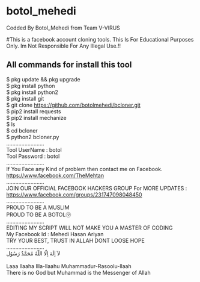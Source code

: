 # botol_mehedi

Codded By Botol_Mehedi from Team V-VIRUS

#This is a facebook account cloning tools. This Is For Educational Purposes Only. Im Not Responsible For Any Illegal Use.!!

## All commands for install this tool

$ pkg update && pkg upgrade
<br>
$ pkg install python
<br/>
$ pkg install python2
<br/>
$ pkg install git
<br/>
$ git clone https://github.com/botolmehedi/bcloner.git
<br/>
$ pip2 install requests
<br/>
$ pip2 install mechanize
<br/>
$ ls
<br/>
$ cd bcloner
<br/>
$ python2 bcloner.py
<br/>
.........................
<br/>
Tool UserName : botol
<br/>
Tool Password : botol
<br/>
.........................
<br/>
If You Face any Kind of problem then contact me on Facebook.
<br/>
https://www.facebook.com/TheMehtan
<br/>
.........................
<br/>
JOIN OUR OFFICIAL FACEBOOK HACKERS GROUP For MORE UPDATES : https://www.facebook.com/groups/231747098048450
<br/>
.........................
<br/>
                           PROUD TO BE A MUSLIM
<br/>
                          PROUD TO BE A BOTOL㋡
<br/>
.........................
<br/>
           EDITING MY SCRIPT WILL NOT MAKE YOU A MASTER OF CODING
<br/>
                      My Facebook Id : Mehedi Hasan Ariyan
<br/>
                       TRY YOUR BEST, TRUST IN ALLAH DONT LOOSE HOPE
<br/>
.........................
<br/>
                             لآ اِلَهَ اِلّا اللّهُ مُحَمَّدٌ رَسُوُل    
<br/>
               Laaa Ilaaha Illa-llaahu Muhammadur-Rasoolu-llaah
<br/>
      There is no God but Muhammad is the Messenger of Allah
